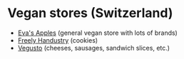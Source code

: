 # Vegan stores (Switzerland)

* [Eva's Apples](https://www.evas-apples.ch/) (general vegan store with lots of brands)
* [Freely Handustry](https://freelyhandustry.com/) (cookies)
* [Vegusto](http://www.vegusto.ch/) (cheeses, sausages, sandwich slices, etc.)
